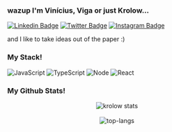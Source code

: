 ### wazup I'm Vinícius, Viga or just Krolow...

[![Linkedin Badge](https://img.shields.io/badge/Vinícius%20Krolow-blue?style=social&logo=Linkedin&logoColor=blue&link=www.linkedin.com/in/krolow)](https://www.linkedin.com/in/krolow/) [![Twitter Badge](http://img.shields.io/badge/-@krolow-1ca0f1?style=social&logo=twitter&logoColor=blue&link=https://twitter.com/krolow)](https://twitter.com/krolow)
[![Instagram Badge](http://img.shields.io/badge/-@krolow-1ca0f1?style=social&logo=instagram&logoColor=purple&link=https://instagram.com/krolow)](https://instagram.com/krolow)

and I like to take ideas out of the paper :)

### My Stack!
![JavaScript](https://img.shields.io/static/v1?label=&message=JavaScript&color=F1E05A&logo=javascript&logoColor=FFFFFF)
![TypeScript](https://img.shields.io/static/v1?label=&message=TypeScript&color=007ACC&logo=typescript&logoColor=FFFFFF)
![Node](https://img.shields.io/static/v1?label=&message=Node&color=68A063&logo=node.js&logoColor=FFFFFF)
![React](https://img.shields.io/static/v1?label=&message=React&color=61DBFB&logo=react&logoColor=FFFFFF)

### My Github Stats!
<p align="center">
  <img src="https://github-readme-stats.vercel.app/api?username=krolow&theme=dark&show_icons=true" alt="krolow stats" />  
  <br />
  <br />
  <img src="https://github-readme-stats.vercel.app/api/top-langs/?username=krolow&layout=compact&theme=dark" alt="top-langs" />
</p>

<!--
**krolow/krolow** is a ✨ _special_ ✨ repository because its `README.md` (this file) appears on your GitHub profile.

Here are some ideas to get you started:

- 🔭 I’m currently working on ...
- 🌱 I’m currently learning ...
- 👯 I’m looking to collaborate on ...
- 🤔 I’m looking for help with ...
- 💬 Ask me about ...
- 📫 How to reach me: ...
- 😄 Pronouns: ...
- ⚡ Fun fact: ...
-->
